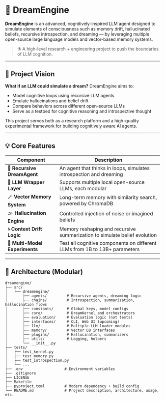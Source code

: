 # 🧠 DreamEngine

**DreamEngine** is an advanced, cognitively-inspired LLM agent designed to simulate elements of consciousness such as memory drift, hallucinated beliefs, recursive introspection, and dreaming — by leveraging multiple open-source large language models and vector-based memory systems.

> ⚗️ A high-level research + engineering project to push the boundaries of LLM cognition.

---

## 🌌 Project Vision

**What if an LLM could simulate a dream?**
DreamEngine aims to:
- Model cognitive loops using recursive LLM agents
- Emulate hallucinations and belief drift
- Compare behaviors across different open-source LLMs
- Serve as a testbed for cognitive reasoning and introspective thought

This project serves both as a research platform and a high-quality experimental framework for building cognitively aware AI agents.

---

## 💡 Core Features

| Component | Description |
|----------|-------------|
| 🧵 **Recursive DreamAgent** | An agent that thinks in loops, simulates introspection and dreaming |
| 🧠 **LLM Wrapper Layer** | Supports multiple local open-source LLMs, each modular |
| 🪄 **Vector Memory System** | Long-term memory with similarity search, powered by ChromaDB |
| 🌫️ **Hallucination Engine** | Controlled injection of noise or imagined beliefs |
| 🌀 **Context Drift Logic** | Memory reshaping and recursive summarization to simulate belief evolution |
| 🔄 **Multi-Model Experiments** | Test all cognitive components on different LLMs from 1B to 13B+ parameters |

---

## 🧪 Architecture (Modular)

```text
dreamengine/
├── src/
│   └── dreamengine/
│       ├── agents/         # Recursive agents, dreaming logic
│       ├── chains/         # Introspection, summarization, hallucination flows
│       ├── constants/      # Global keys, model configs
│       ├── core/           # DreamKernel and orchestrators
│       ├── evaluation/     # Evaluation logic (not tests)
│       ├── interfaces/     # CLI, Web UI (upcoming)
│       ├── llm/            # Multiple LLM loader modules
│       ├── memory/         # Vector DB interfaces
│       ├── plugins/        # Hallucination, summarizers
│       ├── utils/          # Logging, helpers
│       └── __init__.py
├── tests/
│   ├── test_kernel.py
│   ├── test_memory.py
│   ├── test_introspection.py
│   └── ...
├── .env                   # Environment variables
├── .gitignore
├── LICENSE
├── Makefile
├── pyproject.toml         # Modern dependency + build config
└── README.md              # Project description, architecture, usage, etc.





